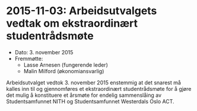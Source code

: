 # 2015-11-03: Arbeidsutvalgets vedtak om ekstraordinært studentrådsmøte

- Dato: 3. november 2015
- Fremmøtte:
  - Lasse Arnesen (fungerende leder)
  - Malin Milford (økonomiansvarlig)

Arbeidsutvalget vedtok 3. november 2015 enstemmig at det snarest må kalles inn til og gjennomføres et ekstraordinært studentrådsmøte for å gjøre det mulig å konstituere et årsmøte for endelig sammenslåing av Studentsamfunnet NITH og Studentsamfunnet Westerdals Oslo ACT.

